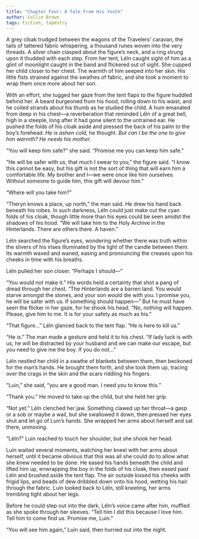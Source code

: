 ```yaml
---
title: "Chapter Four: A Tale From His Youth"
author: Collin Brown
tags: fiction, tapestry
---
```


A grey cloak trudged between the wagons of the Travelers’ caravan, the tails of tattered fabric whispering, a thousand runes woven into the very threads. A silver chain clasped about the figure’s neck, and a ring strung upon it thudded with each step. From her tent, Léln caught sight of him as a glint of moonlight caught in the band and flickered out of sight. She cupped her child closer to her chest. The warmth of him seeped into her skin. His little fists strained against the swathes of fabric, and she took a moment to wrap them once more about her son.

With an effort, she tugged her gaze from the tent flaps to the figure huddled behind her. A beard burgeoned from his hood, rolling down to his waist, and he coiled strands about his thumb as he studied the child. A hum emanated from deep in his chest—a reverberation that reminded Léln of a great bell, high in a steeple, long after it had gone silent to the untrained ear. He pushed the folds of his cloak aside and pressed the back of his palm to the boy’s forehead. *He is ashen cold,* he thought. *But can I be the one to give him warmth? He needs his mother.*

“You will keep him safe?” she said. “Promise me you can keep him safe.”

“He will be safer with us, that much I swear to you,” the figure said. “I know this cannot be easy, but his gift is not the sort of thing that will earn him a comfortable life. My brother and I—we were once like him ourselves. Without someone to guide him, this gift will devour him.”

“Where will you take him?”

“Theryn knows a place, up north,” the man said. He drew his hand back beneath his robes. In such darkness, Léln could just make out the cyan folds of his cloak, though little more than his eyes could be seen amidst the shadows of his hood. “We will take him to the Holy Archive in the Hinterlands. There are others there. A haven.”

Léln searched the figure’s eyes, wondering whether there was truth within the slivers of his irises illuminated by the light of the candle between them. Its warmth waxed and waned, easing and pronouncing the creases upon his cheeks in time with his breaths.

Léln pulled her son closer. “Perhaps I should—”

“You would not make it.” His words held a certainty that shot a pang of dread through her chest. “The Hinterlands are a barren land. You would starve amongst the stones, and your son would die with you. I promise you, he will be safer with us. If something should happen—” But he must have seen the flicker in her gaze, for he shook his head. “No, nothing will happen. Please, give him to me. It is for your safety as much as his.”

“That figure…” Léln glanced back to the tent flap. “He is here to kill us.”

“He is.” The man made a gesture and held it to his chest. “If lady luck is with us, he will be distracted by your husband and we can make our escape, but you need to give me the boy. If you do not…”

Léln nestled her child in a swathe of blankets between them, then beckoned for the man’s hands. He brought them forth, and she took them up, tracing over the crags in the skin and the scars riddling his fingers.

“Luin,” she said, “you are a good man. I need you to know this.”

“Thank you.” He moved to take up the child, but she held her grip.

“Not yet.” Léln clenched her jaw. Something clawed up her throat—a gasp or a sob or maybe a wail, but she swallowed it down, then pressed her eyes shut and let go of Luin’s hands. She wrapped her arms about herself and sat there, unmoving.

“Léln?” Luin reached to touch her shoulder, but she shook her head.

Luin waited several moments, watching her kneel with her arms about herself, until it became obvious that this was all she could do to allow what she knew needed to be done. He eased his hands beneath the child and lifted him up, enwrapping the boy in the folds of his cloak, then eased past Léln and brushed aside the tent flap. The air outside kissed his cheeks with frigid lips, and beads of dew dribbled down onto his hood, wetting his hair through the fabric. Luin looked back to Léln, still kneeling, her arms trembling tight about her legs.

Before he could step out into the dark, Léln’s voice came after him, muffled as she spoke through her sleeves. “Tell him I did this because I love him. Tell him to come find us. Promise me, Luin.”

“You will see him again,” Luin said, then hurried out into the night.
